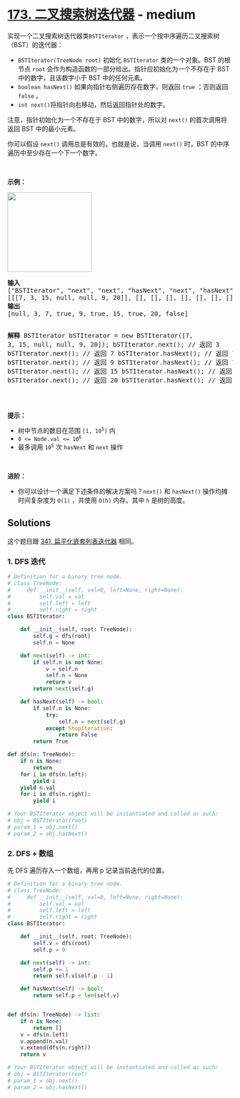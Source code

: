 # [173. 二叉搜索树迭代器](https://leetcode-cn.com/problems/binary-search-tree-iterator/) - medium

实现一个二叉搜索树迭代器类<code>BSTIterator</code> ，表示一个按中序遍历二叉搜索树（BST）的迭代器：
<div class="original__bRMd">
<div>
<ul>
	<li><code>BSTIterator(TreeNode root)</code> 初始化 <code>BSTIterator</code> 类的一个对象。BST 的根节点 <code>root</code> 会作为构造函数的一部分给出。指针应初始化为一个不存在于 BST 中的数字，且该数字小于 BST 中的任何元素。</li>
	<li><code>boolean hasNext()</code> 如果向指针右侧遍历存在数字，则返回 <code>true</code> ；否则返回 <code>false</code> 。</li>
	<li><code>int next()</code>将指针向右移动，然后返回指针处的数字。</li>
</ul>

<p>注意，指针初始化为一个不存在于 BST 中的数字，所以对 <code>next()</code> 的首次调用将返回 BST 中的最小元素。</p>
</div>
</div>

<p>你可以假设 <code>next()</code> 调用总是有效的，也就是说，当调用 <code>next()</code> 时，BST 的中序遍历中至少存在一个下一个数字。</p>

<p> </p>

<p><strong>示例：</strong></p>
<img alt="" src="https://assets.leetcode.com/uploads/2018/12/25/bst-tree.png" style="width: 189px; height: 178px;" />
<pre>
<strong>输入</strong>
["BSTIterator", "next", "next", "hasNext", "next", "hasNext", "next", "hasNext", "next", "hasNext"]
[[[7, 3, 15, null, null, 9, 20]], [], [], [], [], [], [], [], [], []]
<strong>输出</strong>
[null, 3, 7, true, 9, true, 15, true, 20, false]

<strong>解释</strong>
BSTIterator bSTIterator = new BSTIterator([7, 3, 15, null, null, 9, 20]);
bSTIterator.next();    // 返回 3
bSTIterator.next();    // 返回 7
bSTIterator.hasNext(); // 返回 True
bSTIterator.next();    // 返回 9
bSTIterator.hasNext(); // 返回 True
bSTIterator.next();    // 返回 15
bSTIterator.hasNext(); // 返回 True
bSTIterator.next();    // 返回 20
bSTIterator.hasNext(); // 返回 False
</pre>

<p> </p>

<p><strong>提示：</strong></p>

<ul>
	<li>树中节点的数目在范围 <code>[1, 10<sup>5</sup>]</code> 内</li>
	<li><code>0 <= Node.val <= 10<sup>6</sup></code></li>
	<li>最多调用 <code>10<sup>5</sup></code> 次 <code>hasNext</code> 和 <code>next</code> 操作</li>
</ul>

<p> </p>

<p><strong>进阶：</strong></p>

<ul>
	<li>你可以设计一个满足下述条件的解决方案吗？<code>next()</code> 和 <code>hasNext()</code> 操作均摊时间复杂度为 <code>O(1)</code> ，并使用 <code>O(h)</code> 内存。其中 <code>h</code> 是树的高度。</li>
</ul>


## Solutions

这个题目跟 [341. 扁平化嵌套列表迭代器](./341-flatten-nested-list-iterator.md) 相同。

### 1. DFS 迭代

```python
# Definition for a binary tree node.
# class TreeNode:
#     def __init__(self, val=0, left=None, right=None):
#         self.val = val
#         self.left = left
#         self.right = right
class BSTIterator:

    def __init__(self, root: TreeNode):
        self.g = dfs(root)
        self.n = None

    def next(self) -> int:
        if self.n is not None:
            v = self.n
            self.n = None
            return v
        return next(self.g)

    def hasNext(self) -> bool:
        if self.n is None:
            try:
                self.n = next(self.g)
            except StopIteration:
                return False
        return True

def dfs(n: TreeNode):
    if n is None:
        return
    for i in dfs(n.left):
        yield i
    yield n.val
    for i in dfs(n.right):
        yield i

# Your BSTIterator object will be instantiated and called as such:
# obj = BSTIterator(root)
# param_1 = obj.next()
# param_2 = obj.hasNext()
```

### 2. DFS + 数组

先 DFS 遍历存入一个数组，再用 p 记录当前迭代的位置。

```python
# Definition for a binary tree node.
# class TreeNode:
#     def __init__(self, val=0, left=None, right=None):
#         self.val = val
#         self.left = left
#         self.right = right
class BSTIterator:

    def __init__(self, root: TreeNode):
        self.v = dfs(root)
        self.p = 0

    def next(self) -> int:
        self.p += 1
        return self.v[self.p - 1]

    def hasNext(self) -> bool:
        return self.p < len(self.v)


def dfs(n: TreeNode) -> list:
    if n is None:
        return []
    v = dfs(n.left)
    v.append(n.val)
    v.extend(dfs(n.right))
    return v

# Your BSTIterator object will be instantiated and called as such:
# obj = BSTIterator(root)
# param_1 = obj.next()
# param_2 = obj.hasNext()
```
